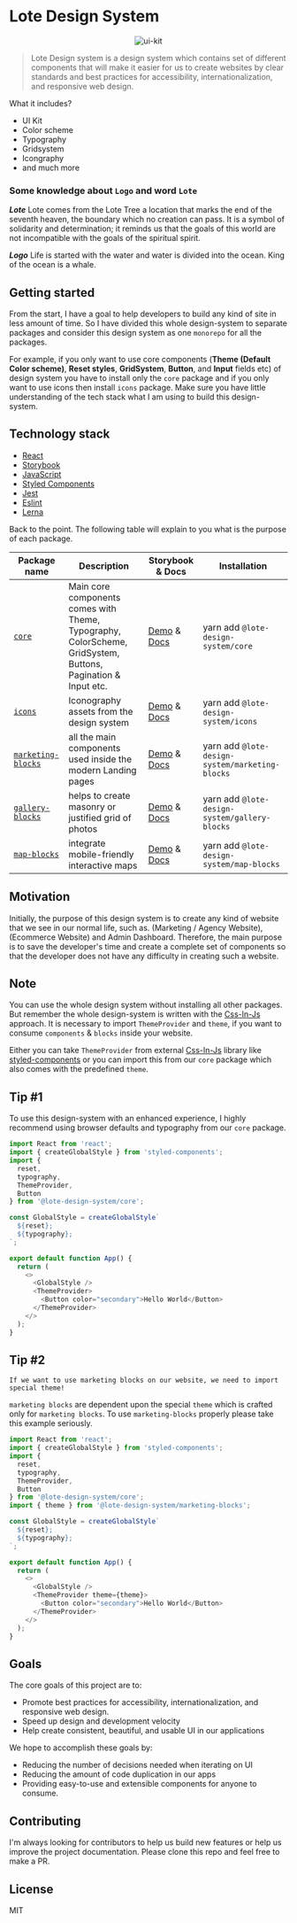 # Lote Design System

<p align="center">
    <img alt="ui-kit" src="https://user-images.githubusercontent.com/71380271/110454542-2e73ac00-80e9-11eb-941e-21f3debb3914.png">
</p>

> Lote Design system is a design system which contains set of different components
> that will make it easier for us to create websites by clear standards and best
> practices for accessibility, internationalization, and responsive web design.


What it includes?
- UI Kit
- Color scheme
- Typography
- Gridsystem
- Icongraphy
- and much more

### Some knowledge about `Logo` and word `Lote`
***Lote***
Lote comes from the Lote Tree a location that marks the end of the seventh heaven, the boundary which no creation can pass. It is a symbol of solidarity and determination; it reminds us that the goals of this world are not incompatible with the goals of the spiritual spirit.

***Logo***
Life is started with the water and water is divided into the ocean. King of the ocean is a whale.

## Getting started

From the start, I have a goal to help developers to build any kind of site in less amount of time. So I have divided this whole design-system to separate packages and consider this design system as one `monorepo` for all the packages.

For example, if you only want to use core components (**Theme (Default Color scheme)**, **Reset styles**, **GridSystem**, **Button**, and **Input** fields etc) of design system you have to install only the `core` package and if you only want to use icons then install `icons` package. Make sure you have little understanding of the tech stack what I am using to build this design-system.

## Technology stack
-   [React](https://reactjs.org/)
-   [Storybook](https://storybook.js.org/)
-   [JavaScript](https://javascript.info/)
-   [Styled Components](https://styled-components.com/)
-   [Jest](https://jestjs.io/)
-   [Eslint](https://eslint.org/)
-   [Lerna](https://lerna.js.org/)

Back to the point. The following table will explain to you what is the purpose of each package.

| Package name                                      | Description                                                                                                  | Storybook & Docs                                                                                                                                                                              | Installation                                    |
|---------------------------------------------------|--------------------------------------------------------------------------------------------------------------|-----------------------------------------------------------------------------------------------------------------------------------------------------------------------------------------------|-------------------------------------------------|
| [`core`](./packages/core)                         | Main core components comes with Theme, Typography, ColorScheme, GridSystem, Buttons, Pagination & Input etc. | [Demo](https://lotesystem.github.io/lote-design-system/packages/core/www) & [Docs](https://github.com/lotesystem/lote-design-system/tree/master/packages/core#readme)                         | yarn add `@lote-design-system/core`             |
| [`icons`](./packages/icons)                       | Iconography assets from the design system                                                                    | [Demo](https://lotesystem.github.io/lote-design-system/packages/icons/www) & [Docs](https://github.com/lotesystem/lote-design-system/tree/master/packages/icons#readme)                       | yarn add `@lote-design-system/icons`            |
| [`marketing-blocks`](./packages/marketing-blocks) | all the main components used inside the modern Landing pages                                                 | [Demo](https://lotesystem.github.io/lote-design-system/packages/marketing-blocks/www) & [Docs](https://github.com/lotesystem/lote-design-system/tree/master/packages/marketing-blocks#readme) | yarn add `@lote-design-system/marketing-blocks` |
| [`gallery-blocks`](./packages/gallery-blocks)     | helps to create masonry or justified grid of photos                                                          | [Demo](https://lotesystem.github.io/lote-design-system/packages/gallery-blocks/www) & [Docs](https://github.com/lotesystem/lote-design-system/tree/master/packages/gallery-blocks#readme)     | yarn add `@lote-design-system/gallery-blocks`   |
| [`map-blocks`](./packages/map-blocks)             | integrate mobile-friendly interactive maps                                                                   | [Demo](https://lotesystem.github.io/lote-design-system/packages/map-blocks/www) & [Docs](https://github.com/lotesystem/lote-design-system/tree/master/packages/map-blocks#readme)              | yarn add `@lote-design-system/map-blocks`       |

## Motivation

Initially, the purpose of this design system is to create any kind of website that we see in our normal life, such as. (Marketing / Agency Website), (Ecommerce Website) and Admin Dashboard. Therefore, the main purpose is to save the developer's time and create a complete set of components so that the developer does not have any difficulty in creating such a website.

## Note

You can use the whole design system without installing all other packages. But remember the whole design-system is written with the [Css-In-Js](https://reactjs.org/docs/faq-styling.html#what-is-css-in-js) approach. It is necessary to import `ThemeProvider` and `theme`, if you want to consume `components` & `blocks` inside your website.

Either you can take `ThemeProvider` from external [Css-In-Js](https://reactjs.org/docs/faq-styling.html#what-is-css-in-js) library like [styled-components](https://styled-components.com/docs/api#themeprovider) or you can import this from our `core` package which also comes with the predefined `theme`.

## Tip #1
To use this design-system with an enhanced experience, I highly recommend using browser defaults and typography from our `core` package.

```js
import React from 'react';
import { createGlobalStyle } from 'styled-components';
import {
  reset,
  typography,
  ThemeProvider,
  Button
} from '@lote-design-system/core';

const GlobalStyle = createGlobalStyle`
  ${reset};
  ${typography};
`;

export default function App() {
  return (
    <>
      <GlobalStyle />
      <ThemeProvider>
        <Button color="secondary">Hello World</Button>
      </ThemeProvider>
    </>
  );
}
```

## Tip #2

`If we want to use marketing blocks on our website, we need to import special theme!`

`marketing blocks` are dependent upon the special `theme` which is crafted only for `marketing blocks`. To use `marketing-blocks` properly please take this example seriously.

```js
import React from 'react';
import { createGlobalStyle } from 'styled-components';
import {
  reset,
  typography,
  ThemeProvider,
  Button
} from '@lote-design-system/core';
import { theme } from '@lote-design-system/marketing-blocks';

const GlobalStyle = createGlobalStyle`
  ${reset};
  ${typography};
`;

export default function App() {
  return (
    <>
      <GlobalStyle />
      <ThemeProvider theme={theme}>
        <Button color="secondary">Hello World</Button>
      </ThemeProvider>
    </>
  );
}
```

## Goals

The core goals of this project are to:

- Promote best practices for accessibility, internationalization, and
  responsive web design.
- Speed up design and development velocity
- Help create consistent, beautiful, and usable UI in our applications

We hope to accomplish these goals by:

- Reducing the number of decisions needed when iterating on UI
- Reducing the amount of code duplication in our apps
- Providing easy-to-use and extensible components for anyone to consume.

## Contributing

I'm always looking for contributors to help us build new features or help us improve the project documentation. Please clone this repo and feel free to make a PR.

## License
MIT
